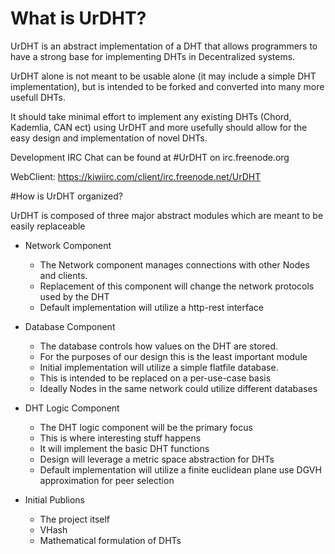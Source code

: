 # What is UrDHT?

UrDHT is an abstract implementation of a DHT that allows programmers to have a strong base for implementing DHTs in Decentralized systems.

UrDHT alone is not meant to be usable alone (it may include a simple DHT implementation), but is intended to be forked and converted into many more usefull DHTs. 

It should take minimal effort to implement any existing DHTs (Chord, Kademlia, CAN ect) using UrDHT and more usefully should allow for the easy design and implementation of novel DHTs.

Development IRC Chat can be found at #UrDHT on irc.freenode.org

WebClient: https://kiwiirc.com/client/irc.freenode.net/UrDHT

#How is UrDHT organized?

UrDHT is composed of three major abstract modules which are meant to be easily replaceable

- Network Component
	- The Network component manages connections with other Nodes and clients.
	- Replacement of this component will change the network protocols used by the DHT
	- Default implementation will utilize a http-rest interface

- Database Component
	- The database controls how values on the DHT are stored.
	- For the purposes of our design this is the least important module
	- Initial implementation will utilize a simple flatfile database. 
	- This is intended to be replaced on a per-use-case basis
	- Ideally Nodes in the same network could utilize different databases

- DHT Logic Component
	- The DHT logic component will be the primary focus
	- This is where interesting stuff happens
	- It will implement the basic DHT functions
	- Design will leverage a metric space abstraction for DHTs
	- Default implementation will utilize a finite euclidean plane use DGVH approximation for peer selection



- Initial Publions
	- The project itself
	- VHash
	- Mathematical formulation of DHTs
